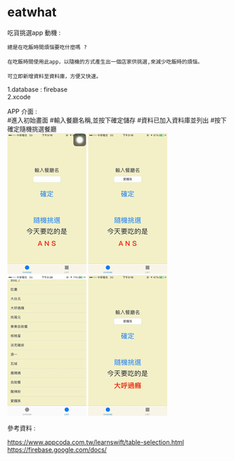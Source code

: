 # eatwhat
吃貨挑選app
動機 : 

    總是在吃飯時間煩惱要吃什麼嗎 ?  

    在吃飯時間使用此app，以隨機的方式產生出一個店家供挑選,來減少吃飯時的煩惱。  

    可立即新增資料至資料庫，方便又快速。  
1.database : firebase  
2.xcode  

APP 介面 :  
#進入初始畫面  #輸入餐廳名稱,並按下確定儲存  #資料已加入資料庫並列出  #按下確定隨機挑選餐廳  
![image](https://github.com/apathy72115/eatwhat/blob/master/1.jpg)
![image](https://github.com/apathy72115/eatwhat/blob/master/2.jpg)
![image](https://github.com/apathy72115/eatwhat/blob/master/3.jpg)
![image](https://github.com/apathy72115/eatwhat/blob/master/4.jpg)






參考資料 :

https://www.appcoda.com.tw/learnswift/table-selection.html  
https://firebase.google.com/docs/  
